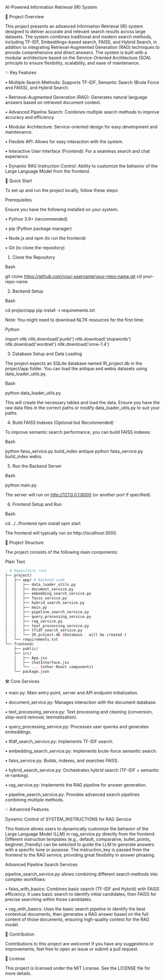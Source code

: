AI-Powered Information Retrieval (IR) System







🌟 Project Overview

This project presents an advanced Information Retrieval (IR) system designed to deliver accurate and relevant search results across large datasets. The system combines traditional and modern search methods, including TF-IDF, Embeddings-based search, FAISS, and Hybrid Search, in addition to integrating Retrieval-Augmented Generation (RAG) techniques to provide comprehensive and direct answers. The system is built with a modular architecture based on the Service-Oriented Architecture (SOA) principle to ensure flexibility, scalability, and ease of maintenance.

✨ Key Features

•
Multiple Search Methods: Supports TF-IDF, Semantic Search (Brute Force and FAISS), and Hybrid Search.

•
Retrieval-Augmented Generation (RAG): Generates natural language answers based on retrieved document context.

•
Advanced Pipeline Search: Combines multiple search methods to improve accuracy and efficiency.

•
Modular Architecture: Service-oriented design for easy development and maintenance.

•
Flexible API: Allows for easy interaction with the system.

•
Interactive User Interface (Frontend): For a seamless search and chat experience.

•
Dynamic RAG Instruction Control: Ability to customize the behavior of the Large Language Model from the frontend.

🚀 Quick Start

To set up and run the project locally, follow these steps:

Prerequisites

Ensure you have the following installed on your system:

•
Python 3.9+ (recommended)

•
pip (Python package manager)

•
Node.js and npm (to run the frontend)

•
Git (to clone the repository)

1. Clone the Repository

Bash


git clone https://github.com/your-username/your-repo-name.git
cd your-repo-name


2. Backend Setup

Bash


cd project/app
pip install -r requirements.txt


Note: You might need to download NLTK resources for the first time:

Python


import nltk
nltk.download(\'punkt\')
nltk.download(\'stopwords\')
nltk.download(\'wordnet\')
nltk.download(\'omw-1.4\')


3. Database Setup and Data Loading

The project expects an SQLite database named IR_project.db in the project/app folder. You can load the antique and webis datasets using data_loader_utils.py.

Bash


python data_loader_utils.py


This will create the necessary tables and load the data. Ensure you have the raw data files in the correct paths or modify data_loader_utils.py to suit your paths.

4. Build FAISS Indexes (Optional but Recommended)

To improve semantic search performance, you can build FAISS indexes:

Bash


python faiss_service.py build_index antique
python faiss_service.py build_index webis


5. Run the Backend Server

Bash


python main.py


The server will run on http://127.0.0.1:8000 (or another port if specified).

6. Frontend Setup and Run

Bash


cd ../../frontend
npm install
npm start


The frontend will typically run on http://localhost:3000.

📂 Project Structure

The project consists of the following main components:

Plain Text

```bash
. # Repository root
├── project/
│   ├── app/ # Backend code
│   │   ├── data_loader_utils.py
│   │   ├── document_service.py
│   │   ├── embedding_search_service.py
│   │   ├── faiss_service.py
│   │   ├── hybrid_search_service.py
│   │   ├── main.py
│   │   ├── pipeline_search_service.py
│   │   ├── query_processing_service.py
│   │   ├── rag_service.py
│   │   ├── text_processing_service.py
│   │   ├── tfidf_search_service.py
│   │   └── IR_project.db (Database - will be created )
│   └── requirements.txt
└── frontend/
    ├── public/
    ├── src/
    │   ├── App.jsx
    │   ├── ChatInterface.jsx
    │   └── ... (other React components)
    └── package.json
```


🛠️ Core Services

•
main.py: Main entry point, server and API endpoint initialization.

•
document_service.py: Manages interaction with the document database.

•
text_processing_service.py: Text processing and cleaning (conversion, stop-word removal, lemmatization).

•
query_processing_service.py: Processes user queries and generates embeddings.

•
tfidf_search_service.py: Implements TF-IDF search.

•
embedding_search_service.py: Implements brute-force semantic search.

•
faiss_service.py: Builds, indexes, and searches FAISS.

•
hybrid_search_service.py: Orchestrates hybrid search (TF-IDF + semantic re-ranking).

•
rag_service.py: Implements the RAG pipeline for answer generation.

•
pipeline_search_service.py: Provides advanced search pipelines combining multiple methods.


💡 Advanced Features

Dynamic Control of SYSTEM_INSTRUCTIONS for RAG Service

This feature allows users to dynamically customize the behavior of the Large Language Model (LLM) in rag_service.py directly from the frontend. Different instruction templates (e.g., default, comparative, bullet_points, beginner_friendly) can be selected to guide the LLM to generate answers with a specific tone or purpose. The instruction_key is passed from the frontend to the RAG service, providing great flexibility in answer phrasing.

Advanced Pipeline Search Services

pipeline_search_service.py allows combining different search methods into complex workflows:

•
faiss_with_basics: Combines basic search (TF-IDF and Hybrid) with FAISS efficiency. It uses basic search to identify initial candidates, then FAISS for precise searching within those candidates.

•
rag_with_basics: Uses the basic search pipeline to identify the best contextual documents, then generates a RAG answer based on the full content of those documents, ensuring high-quality context for the RAG model.

🤝 Contribution

Contributions to this project are welcome! If you have any suggestions or improvements, feel free to open an issue or submit a pull request.

📄 License

This project is licensed under the MIT License. See the LICENSE file for more details.

